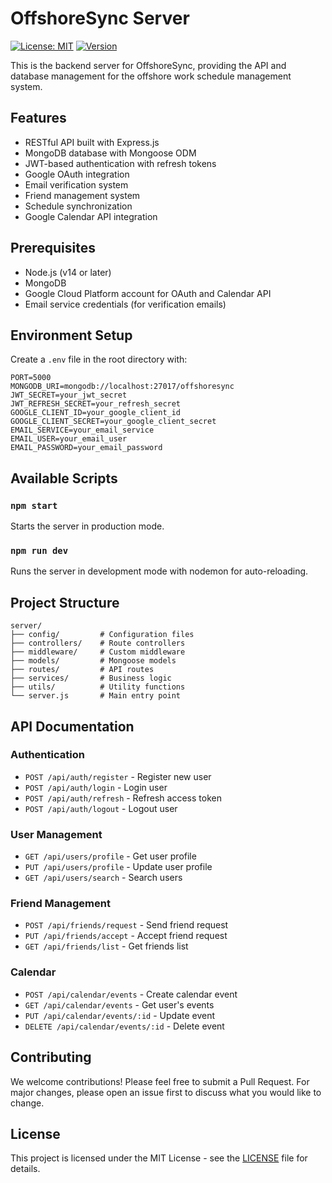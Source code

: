 # OffshoreSync Server

[![License: MIT](https://img.shields.io/badge/License-MIT-yellow.svg)](https://opensource.org/licenses/MIT)
[![Version](https://img.shields.io/badge/version-1.0.5-blue.svg)](https://semver.org)

This is the backend server for OffshoreSync, providing the API and database management for the offshore work schedule management system.

## Features

- RESTful API built with Express.js
- MongoDB database with Mongoose ODM
- JWT-based authentication with refresh tokens
- Google OAuth integration
- Email verification system
- Friend management system
- Schedule synchronization
- Google Calendar API integration

## Prerequisites

- Node.js (v14 or later)
- MongoDB
- Google Cloud Platform account for OAuth and Calendar API
- Email service credentials (for verification emails)

## Environment Setup

Create a `.env` file in the root directory with:

```env
PORT=5000
MONGODB_URI=mongodb://localhost:27017/offshoresync
JWT_SECRET=your_jwt_secret
JWT_REFRESH_SECRET=your_refresh_secret
GOOGLE_CLIENT_ID=your_google_client_id
GOOGLE_CLIENT_SECRET=your_google_client_secret
EMAIL_SERVICE=your_email_service
EMAIL_USER=your_email_user
EMAIL_PASSWORD=your_email_password
```

## Available Scripts

### `npm start`

Starts the server in production mode.

### `npm run dev`

Runs the server in development mode with nodemon for auto-reloading.

## Project Structure

```
server/
├── config/         # Configuration files
├── controllers/    # Route controllers
├── middleware/     # Custom middleware
├── models/         # Mongoose models
├── routes/         # API routes
├── services/       # Business logic
├── utils/          # Utility functions
└── server.js       # Main entry point
```

## API Documentation

### Authentication
- `POST /api/auth/register` - Register new user
- `POST /api/auth/login` - Login user
- `POST /api/auth/refresh` - Refresh access token
- `POST /api/auth/logout` - Logout user

### User Management
- `GET /api/users/profile` - Get user profile
- `PUT /api/users/profile` - Update user profile
- `GET /api/users/search` - Search users

### Friend Management
- `POST /api/friends/request` - Send friend request
- `PUT /api/friends/accept` - Accept friend request
- `GET /api/friends/list` - Get friends list

### Calendar
- `POST /api/calendar/events` - Create calendar event
- `GET /api/calendar/events` - Get user's events
- `PUT /api/calendar/events/:id` - Update event
- `DELETE /api/calendar/events/:id` - Delete event

## Contributing

We welcome contributions! Please feel free to submit a Pull Request. For major changes, please open an issue first to discuss what you would like to change.

## License

This project is licensed under the MIT License - see the [LICENSE](LICENSE) file for details.
